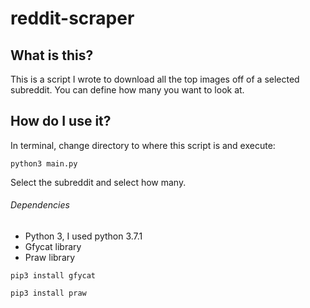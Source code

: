 # reddit-scraper
## What is this?
This is a script I wrote to download all the top images off of a selected subreddit. You can define how many you want to look at.

## How do I use it?
In terminal, change directory to where this script is and execute:
```
python3 main.py
```
Select the subreddit and select how many.

###### Dependencies
- Python 3, I used python 3.7.1
- Gfycat library
- Praw library
```
pip3 install gfycat
```
```
pip3 install praw
```
